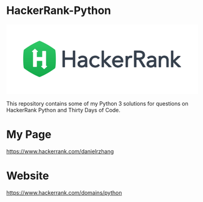 # HackerRank-Python
![](/images/HackerRank.png)

This repository contains some of my Python 3 solutions for questions on HackerRank Python and Thirty Days of Code.


# My Page
https://www.hackerrank.com/danielrzhang

# Website
https://www.hackerrank.com/domains/python
